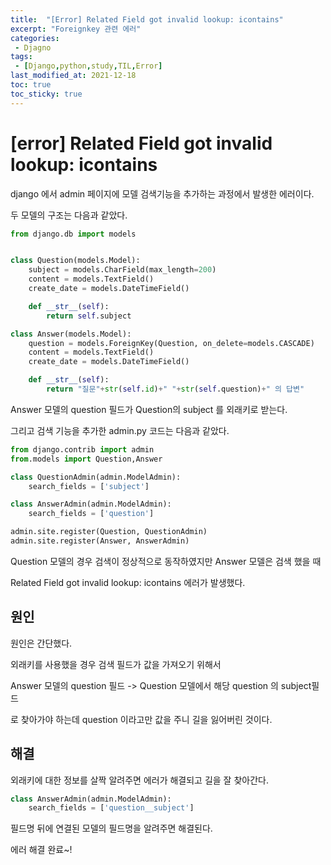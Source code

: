 ```yaml
---
title:  "[Error] Related Field got invalid lookup: icontains"
excerpt: "Foreignkey 관련 에러"
categories:
 - Djagno
tags:
 - [Django,python,study,TIL,Error]
last_modified_at: 2021-12-18
toc: true
toc_sticky: true
---
```



# [error]  Related Field got invalid lookup: icontains





django 에서 admin 페이지에  모델 검색기능을 추가하는 과정에서 발생한 에러이다.



두 모델의 구조는 다음과 같았다.



```python
from django.db import models


class Question(models.Model):
    subject = models.CharField(max_length=200)
    content = models.TextField()
    create_date = models.DateTimeField()

    def __str__(self):
        return self.subject

class Answer(models.Model):
    question = models.ForeignKey(Question, on_delete=models.CASCADE)
    content = models.TextField()
    create_date = models.DateTimeField()

    def __str__(self):
        return "질문"+str(self.id)+" "+str(self.question)+" 의 답변"

```



Answer 모델의 question 필드가 Question의 subject 를 외래키로 받는다.



그리고 검색 기능을 추가한 admin.py 코드는 다음과 같았다.



```python
from django.contrib import admin
from.models import Question,Answer

class QuestionAdmin(admin.ModelAdmin):
    search_fields = ['subject']

class AnswerAdmin(admin.ModelAdmin):
    search_fields = ['question']

admin.site.register(Question, QuestionAdmin)
admin.site.register(Answer, AnswerAdmin)
```



Question 모델의 경우 검색이 정상적으로 동작하였지만 Answer 모델은 검색 했을 때 

Related Field got invalid lookup: icontains 에러가 발생했다.



## 원인



원인은 간단했다.

외래키를 사용했을 경우 검색 필드가 값을 가져오기 위해서 

Answer 모델의 question 필드 -> Question 모델에서 해당 question 의 subject필드 

로 찾아가야 하는데 question 이라고만 값을 주니 길을 잃어버린 것이다.



## 해결



외래키에 대한 정보를 살짝 알려주면 에러가 해결되고 길을 잘 찾아간다.





```python
class AnswerAdmin(admin.ModelAdmin):
    search_fields = ['question__subject']

```



필드명 뒤에 연결된 모델의 필드명을 알려주면 해결된다.



에러 해결 완료~!